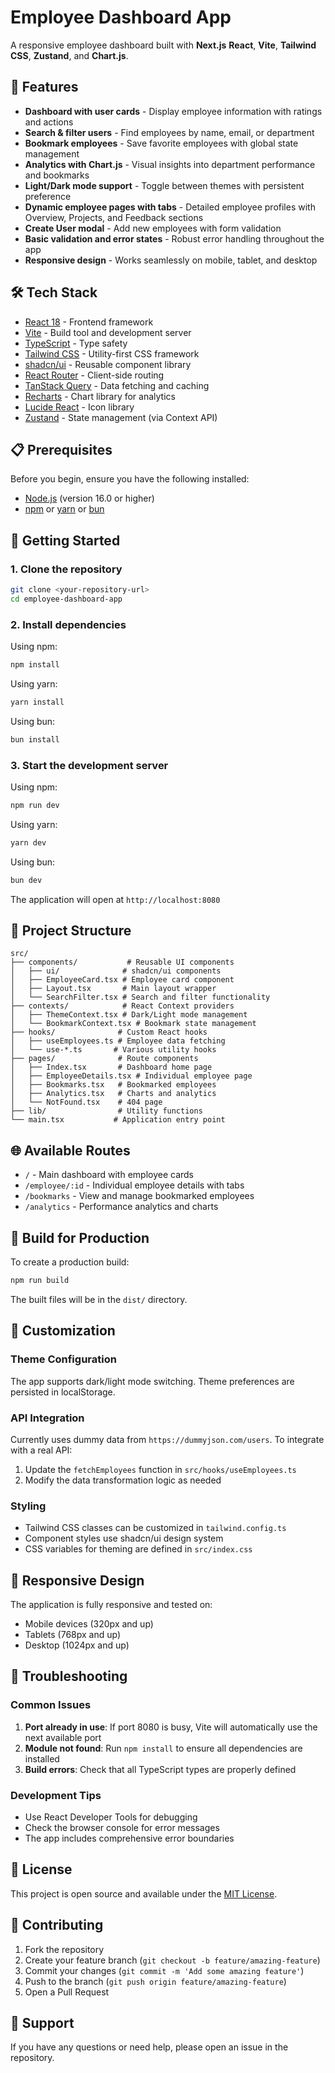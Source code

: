 
# Employee Dashboard App

A responsive employee dashboard built with  **Next.js** **React**, **Vite**, **Tailwind CSS**, **Zustand**, and **Chart.js**.

## 🚀 Features

- **Dashboard with user cards** - Display employee information with ratings and actions
- **Search & filter users** - Find employees by name, email, or department
- **Bookmark employees** - Save favorite employees with global state management
- **Analytics with Chart.js** - Visual insights into department performance and bookmarks
- **Light/Dark mode support** - Toggle between themes with persistent preference
- **Dynamic employee pages with tabs** - Detailed employee profiles with Overview, Projects, and Feedback sections
- **Create User modal** - Add new employees with form validation
- **Basic validation and error states** - Robust error handling throughout the app
- **Responsive design** - Works seamlessly on mobile, tablet, and desktop

## 🛠️ Tech Stack

- [React 18](https://reactjs.org/) - Frontend framework
- [Vite](https://vitejs.dev/) - Build tool and development server
- [TypeScript](https://www.typescriptlang.org/) - Type safety
- [Tailwind CSS](https://tailwindcss.com/) - Utility-first CSS framework
- [shadcn/ui](https://ui.shadcn.com/) - Reusable component library
- [React Router](https://reactrouter.com/) - Client-side routing
- [TanStack Query](https://tanstack.com/query) - Data fetching and caching
- [Recharts](https://recharts.org/) - Chart library for analytics
- [Lucide React](https://lucide.dev/) - Icon library
- [Zustand](https://github.com/pmndrs/zustand) - State management (via Context API)

## 📋 Prerequisites

Before you begin, ensure you have the following installed:
- [Node.js](https://nodejs.org/) (version 16.0 or higher)
- [npm](https://www.npmjs.com/) or [yarn](https://yarnpkg.com/) or [bun](https://bun.sh/)

## 🚀 Getting Started

### 1. Clone the repository

```bash
git clone <your-repository-url>
cd employee-dashboard-app
```

### 2. Install dependencies

Using npm:
```bash
npm install
```

Using yarn:
```bash
yarn install
```

Using bun:
```bash
bun install
```

### 3. Start the development server

Using npm:
```bash
npm run dev
```

Using yarn:
```bash
yarn dev
```

Using bun:
```bash
bun dev
```

The application will open at `http://localhost:8080`

## 📁 Project Structure

```
src/
├── components/           # Reusable UI components
│   ├── ui/              # shadcn/ui components
│   ├── EmployeeCard.tsx # Employee card component
│   ├── Layout.tsx       # Main layout wrapper
│   └── SearchFilter.tsx # Search and filter functionality
├── contexts/            # React Context providers
│   ├── ThemeContext.tsx # Dark/Light mode management
│   └── BookmarkContext.tsx # Bookmark state management
├── hooks/              # Custom React hooks
│   ├── useEmployees.ts # Employee data fetching
│   └── use-*.ts       # Various utility hooks
├── pages/              # Route components
│   ├── Index.tsx       # Dashboard home page
│   ├── EmployeeDetails.tsx # Individual employee page
│   ├── Bookmarks.tsx   # Bookmarked employees
│   ├── Analytics.tsx   # Charts and analytics
│   └── NotFound.tsx    # 404 page
├── lib/                # Utility functions
└── main.tsx           # Application entry point
```

## 🌐 Available Routes

- `/` - Main dashboard with employee cards
- `/employee/:id` - Individual employee details with tabs
- `/bookmarks` - View and manage bookmarked employees
- `/analytics` - Performance analytics and charts

## 🔧 Build for Production

To create a production build:

```bash
npm run build
```

The built files will be in the `dist/` directory.

## 🎨 Customization

### Theme Configuration
The app supports dark/light mode switching. Theme preferences are persisted in localStorage.

### API Integration
Currently uses dummy data from `https://dummyjson.com/users`. To integrate with a real API:
1. Update the `fetchEmployees` function in `src/hooks/useEmployees.ts`
2. Modify the data transformation logic as needed

### Styling
- Tailwind CSS classes can be customized in `tailwind.config.ts`
- Component styles use shadcn/ui design system
- CSS variables for theming are defined in `src/index.css`

## 📱 Responsive Design

The application is fully responsive and tested on:
- Mobile devices (320px and up)
- Tablets (768px and up)
- Desktop (1024px and up)

## 🐛 Troubleshooting

### Common Issues

1. **Port already in use**: If port 8080 is busy, Vite will automatically use the next available port
2. **Module not found**: Run `npm install` to ensure all dependencies are installed
3. **Build errors**: Check that all TypeScript types are properly defined

### Development Tips

- Use React Developer Tools for debugging
- Check the browser console for error messages
- The app includes comprehensive error boundaries

## 📄 License

This project is open source and available under the [MIT License](LICENSE).

## 🤝 Contributing

1. Fork the repository
2. Create your feature branch (`git checkout -b feature/amazing-feature`)
3. Commit your changes (`git commit -m 'Add some amazing feature'`)
4. Push to the branch (`git push origin feature/amazing-feature`)
5. Open a Pull Request

## 📧 Support

If you have any questions or need help, please open an issue in the repository.
